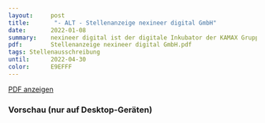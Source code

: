 ```yaml
---
layout:     post
title:       "- ALT - Stellenanzeige nexineer digital GmbH"
date:       2022-01-08
summary:    nexineer digital ist der digitale Inkubator der KAMAX Gruppe, ein traditionell erfolgreiches Unternehmen in der Maschinenbaubranche.
pdf:        Stellenanzeige nexineer digital GmbH.pdf
tags: Stellenausschreibung
until:		2022-04-30
color:      E9EFFF
---
```


<a class="btn btn-primary" href="{{ site.url }}/attachments/{{page.pdf}}">PDF anzeigen</a>

<h3>Vorschau (nur auf Desktop-Geräten)</h3>
<div class="d-none d-sm-block">
    <object data="{{ site.url }}/attachments/{{page.pdf}}" width="100%" height="1010" type='application/pdf'>
    </object>
</div>
